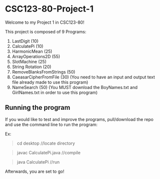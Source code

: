 # CSC123-80-Project-1

Welcome to my Project 1 in CSC123-80!

This project is composed of 9 Programs:
1.	LastDigit (10)
2.	CalculatePi (10)
3.	HarmonicMean (25)
4.	ArrayOperations2D (55)
5.	SlotMachine (25)
6.	String Rotation  (20)
7.	RemoveBlanksFromStrings (50)
8.	CaeasarCipherFromFile (30) (You need to have an input and output text file already made to use this program)
9.	NameSearch (50) (You MUST download the BoyNames.txt and GirlNames.txt in order to use this program)


## Running the program
If you would like to test and improve the programs, pull/download the repo and use the command line to run the program:

Ex:

  > cd desktop             //locate directory
  
  > javac CalculatePi.java //compile
  
  > java CalculatePi       //run

Afterwards, you are set to go!
